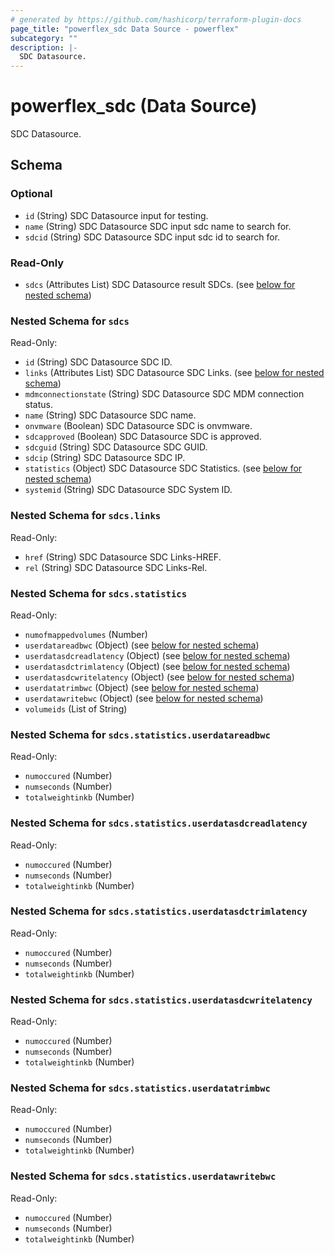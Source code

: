```yaml
---
# generated by https://github.com/hashicorp/terraform-plugin-docs
page_title: "powerflex_sdc Data Source - powerflex"
subcategory: ""
description: |-
  SDC Datasource.
---
```


# powerflex_sdc (Data Source)

SDC Datasource.



<!-- schema generated by tfplugindocs -->
## Schema

### Optional

- `id` (String) SDC Datasource input for testing.
- `name` (String) SDC Datasource SDC input sdc name to search for.
- `sdcid` (String) SDC Datasource SDC input sdc id to search for.

### Read-Only

- `sdcs` (Attributes List) SDC Datasource result SDCs. (see [below for nested schema](#nestedatt--sdcs))

<a id="nestedatt--sdcs"></a>
### Nested Schema for `sdcs`

Read-Only:

- `id` (String) SDC Datasource SDC ID.
- `links` (Attributes List) SDC Datasource SDC Links. (see [below for nested schema](#nestedatt--sdcs--links))
- `mdmconnectionstate` (String) SDC Datasource SDC MDM connection status.
- `name` (String) SDC Datasource SDC name.
- `onvmware` (Boolean) SDC Datasource SDC is onvmware.
- `sdcapproved` (Boolean) SDC Datasource SDC is approved.
- `sdcguid` (String) SDC Datasource SDC GUID.
- `sdcip` (String) SDC Datasource SDC IP.
- `statistics` (Object) SDC Datasource SDC Statistics. (see [below for nested schema](#nestedatt--sdcs--statistics))
- `systemid` (String) SDC Datasource SDC System ID.

<a id="nestedatt--sdcs--links"></a>
### Nested Schema for `sdcs.links`

Read-Only:

- `href` (String) SDC Datasource SDC Links-HREF.
- `rel` (String) SDC Datasource SDC Links-Rel.


<a id="nestedatt--sdcs--statistics"></a>
### Nested Schema for `sdcs.statistics`

Read-Only:

- `numofmappedvolumes` (Number)
- `userdatareadbwc` (Object) (see [below for nested schema](#nestedobjatt--sdcs--statistics--userdatareadbwc))
- `userdatasdcreadlatency` (Object) (see [below for nested schema](#nestedobjatt--sdcs--statistics--userdatasdcreadlatency))
- `userdatasdctrimlatency` (Object) (see [below for nested schema](#nestedobjatt--sdcs--statistics--userdatasdctrimlatency))
- `userdatasdcwritelatency` (Object) (see [below for nested schema](#nestedobjatt--sdcs--statistics--userdatasdcwritelatency))
- `userdatatrimbwc` (Object) (see [below for nested schema](#nestedobjatt--sdcs--statistics--userdatatrimbwc))
- `userdatawritebwc` (Object) (see [below for nested schema](#nestedobjatt--sdcs--statistics--userdatawritebwc))
- `volumeids` (List of String)

<a id="nestedobjatt--sdcs--statistics--userdatareadbwc"></a>
### Nested Schema for `sdcs.statistics.userdatareadbwc`

Read-Only:

- `numoccured` (Number)
- `numseconds` (Number)
- `totalweightinkb` (Number)


<a id="nestedobjatt--sdcs--statistics--userdatasdcreadlatency"></a>
### Nested Schema for `sdcs.statistics.userdatasdcreadlatency`

Read-Only:

- `numoccured` (Number)
- `numseconds` (Number)
- `totalweightinkb` (Number)


<a id="nestedobjatt--sdcs--statistics--userdatasdctrimlatency"></a>
### Nested Schema for `sdcs.statistics.userdatasdctrimlatency`

Read-Only:

- `numoccured` (Number)
- `numseconds` (Number)
- `totalweightinkb` (Number)


<a id="nestedobjatt--sdcs--statistics--userdatasdcwritelatency"></a>
### Nested Schema for `sdcs.statistics.userdatasdcwritelatency`

Read-Only:

- `numoccured` (Number)
- `numseconds` (Number)
- `totalweightinkb` (Number)


<a id="nestedobjatt--sdcs--statistics--userdatatrimbwc"></a>
### Nested Schema for `sdcs.statistics.userdatatrimbwc`

Read-Only:

- `numoccured` (Number)
- `numseconds` (Number)
- `totalweightinkb` (Number)


<a id="nestedobjatt--sdcs--statistics--userdatawritebwc"></a>
### Nested Schema for `sdcs.statistics.userdatawritebwc`

Read-Only:

- `numoccured` (Number)
- `numseconds` (Number)
- `totalweightinkb` (Number)


